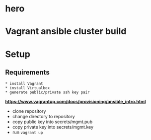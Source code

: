 # hero
# Vagrant ansible cluster build

# Setup
   ## Requirements

    * install Vagrant
    * install Virtualbox
    * generate public/private ssh key pair

 **https://www.vagrantup.com/docs/provisioning/ansible_intro.html**

 * clone repository
 * change directory to repository
 * copy public key into secrets/mgmt.pub
 * copy private key into secrets/mgmt.key
 * run `vagrant up`
